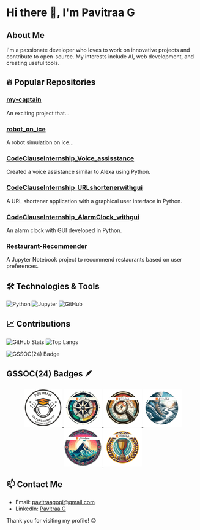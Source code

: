 # Hi there 👋, I'm Pavitraa G
## About Me

I'm a passionate developer who loves to work on innovative projects and contribute to open-source. My interests include AI, web development, and creating useful tools.

## 🔥 Popular Repositories

### [my-captain](https://github.com/pavitraag/my-captain)
An exciting project that...

### [robot_on_ice](https://github.com/pavitraag/robot_on_ice)
A robot simulation on ice...

### [CodeClauseInternship_Voice_assisstance](https://github.com/pavitraag/CodeClauseInternship_Voice_assisstance)
Created a voice assistance similar to Alexa using Python.

### [CodeClauseInternship_URLshortenerwithgui](https://github.com/pavitraag/CodeClauseInternship_URLshortenerwithgui)
A URL shortener application with a graphical user interface in Python.

### [CodeClauseInternship_AlarmClock_withgui](https://github.com/pavitraag/CodeClauseInternship_AlarmClock_withgui)
An alarm clock with GUI developed in Python.

### [Restaurant-Recommender](https://github.com/pavitraag/Restaurant-Recommender)
A Jupyter Notebook project to recommend restaurants based on user preferences.

## 🛠️ Technologies & Tools

![Python](https://img.shields.io/badge/-Python-3776AB?logo=python&logoColor=white&style=for-the-badge)
![Jupyter](https://img.shields.io/badge/-Jupyter-F37626?logo=jupyter&logoColor=white&style=for-the-badge)
![GitHub](https://img.shields.io/badge/-GitHub-181717?logo=github&logoColor=white&style=for-the-badge)

## 📈 Contributions

![GitHub Stats](https://github-readme-stats.vercel.app/api?username=pavitraag&theme=radical)
![Top Langs](https://github-readme-stats.vercel.app/api/top-langs/?username=pavitraag&layout=compact&theme=radical)

![GSSOC(24) Badge](https://img.shields.io/badge/GSSOC-24-blue)
## GSSOC(24) Badges 🪶
<div style='display:flex; align-items:center; gap: 10px;' align='center'><a href="https://gssoc.girlscript.tech/leaderboard">
<img src="https://raw.githubusercontent.com/girlscript/gssoc-website-new/main/public/badges/postman.png" width="100px" height="100px" />
  <img src="https://github.com/girlscript/gssoc-website-new/blob/main/public/badges/1.png" width="100px" height="100px" />
  <img src="https://github.com/girlscript/gssoc-website-new/blob/main/public/badges/2.png" width="100px" height="100px" />
  <img src="https://github.com/girlscript/gssoc-website-new/blob/main/public/badges/3.png" width="100px" height="100px" />
  <img src="https://github.com/girlscript/gssoc-website-new/blob/main/public/badges/4.png" width="100px" height="100px" />
  <img src="https://github.com/girlscript/gssoc-website-new/blob/main/public/badges/5.png" width="100px" height="100px" /></a>
</div>

## 📫 Contact Me

- Email: [pavitraagopi@gmail.com](mailto:pavitraagopi@gmail.com)
- LinkedIn: [Pavitraa G](https://www.linkedin.com/in/pavitraag/)

Thank you for visiting my profile! 😊

